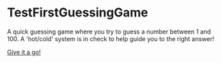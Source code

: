 # TestFirstGuessingGame


A quick guessing game where you try to guess a number between 1 and 100. A 'hot/cold' system is in check to help guide you to the right answer!

<a href = http://christianevans214.github.io/guessGame> Give it a go! </a>
